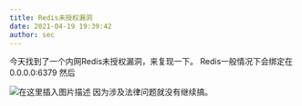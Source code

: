 ```yaml
---
title: Redis未授权漏洞
date: 2021-04-19 19:39:42
author: sec
---
```

今天找到了一个内网Redis未授权漏洞，来复现一下。
Redis一般情况下会绑定在0.0.0.0:6379
然后

![在这里插入图片描述](img/20210419193858933.png)
因为涉及法律问题就没有继续搞。
